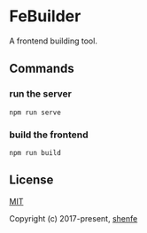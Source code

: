 # FeBuilder

A frontend building tool.

## Commands

### run the server

```
npm run serve
```

### build the frontend

```
npm run build
```

## License

[MIT](http://opensource.org/licenses/MIT)

Copyright (c) 2017-present, [shenfe](https://github.com/shenfe)
